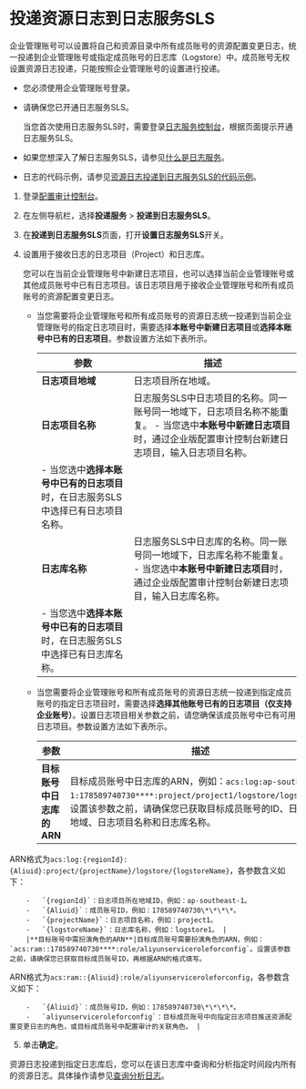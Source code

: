 # 投递资源日志到日志服务SLS

企业管理账号可以设置将自己和资源目录中所有成员账号的资源配置变更日志，统一投递到企业管理账号或指定成员账号的日志库（Logstore）中。成员账号无权设置资源日志投递，只能按照企业管理账号的设置进行投递。

-   您必须使用企业管理账号登录。
-   请确保您已开通日志服务SLS。

    当您首次使用日志服务SLS时，需要登录[日志服务控制台](https://sls.console.aliyun.com)，根据页面提示开通日志服务SLS。


-   如果您想深入了解日志服务SLS，请参见[什么是日志服务](/intl.zh-CN/产品简介/什么是日志服务.md)。
-   日志的代码示例，请参见[资源日志投递到日志服务SLS的代码示例](/intl.zh-CN/企业版配置审计/资源日志/资源日志投递到日志服务SLS的代码示例.md)。

1.  登录[配置审计控制台](https://config.console.aliyun.com)。

2.  在左侧导航栏，选择**投递服务** \> **投递到日志服务SLS**。

3.  在**投递到日志服务SLS**页面，打开**设置日志服务SLS**开关。

4.  设置用于接收日志的日志项目（Project）和日志库。

    您可以在当前企业管理账号中新建日志项目，也可以选择当前企业管理账号或其他成员账号中已有日志项目。该日志项目用于接收企业管理账号和所有成员账号的资源配置变更日志。

    -   当您需要将企业管理账号和所有成员账号的资源日志统一投递到当前企业管理账号的指定日志项目时，需要选择**本账号中新建日志项目**或**选择本账号中已有的日志项目**。参数设置方法如下表所示。

        |参数|描述|
        |--|--|
        |**日志项目地域**|日志项目所在地域。|
        |**日志项目名称**|日志服务SLS中日志项目的名称。同一账号同一地域下，日志项目名称不能重复。        -   当您选中**本账号中新建日志项目**时，通过企业版配置审计控制台新建日志项目，输入日志项目名称。
        -   当您选中**选择本账号中已有的日志项目**时，在日志服务SLS中选择已有日志项目名称。 |
        |**日志库名称**|日志服务SLS中日志库的名称。同一账号同一地域下，日志库名称不能重复。        -   当您选中**本账号中新建日志项目**时，通过企业版配置审计控制台新建日志项目，输入日志库名称。
        -   当您选中**选择本账号中已有的日志项目**时，在日志服务SLS中选择已有日志库名称。 |

    -   当您需要将企业管理账号和所有成员账号的资源日志统一投递到指定成员账号的指定日志项目时，需要选择**选择其他账号已有的日志项目（仅支持企业账号）**。设置日志项目相关参数之前，请您确保该成员账号中已有可用日志项目。参数设置方法如下表所示。

        |参数|描述|
        |--|--|
        |**目标账号中日志库的ARN**|目标成员账号中日志库的ARN，例如：`acs:log:ap-southeast-1:178589740730****:project/project1/logstore/logstore1`。设置该参数之前，请确保您已获取目标成员账号的ID、日志项目地域、日志项目名称和日志库名称。

ARN格式为`acs:log:{regionId}:{Aliuid}:project/{projectName}/logstore/{logstoreName}`，各参数含义如下：

        -   `{regionId}`：日志项目所在地域ID，例如：ap-southeast-1。
        -   `{Aliuid}`：成员账号ID，例如：178589740730\*\*\*\*。
        -   `{projectName}`：日志项目名称，例如：project1。
        -   `{logstoreName}`：日志库名称，例如：logstore1。 |
        |**目标账号中需扮演角色的ARN**|目标成员账号需要扮演角色的ARN，例如：`acs:ram::178589740730****:role/aliyunserviceroleforconfig`。设置该参数之前，请确保您已获取目标成员账号ID，再根据ARN的格式填写。

ARN格式为`acs:ram::{Aliuid}:role/aliyunserviceroleforconfig`，各参数含义如下：

        -   `{Aliuid}`：成员账号ID，例如：178589740730\*\*\*\*。
        -   `aliyunserviceroleforconfig`：目标成员账号中向指定日志项目推送资源配置变更日志的角色，或目标成员账号中配置审计的关联角色。 |

5.  单击**确定**。


资源日志投递到指定日志库后，您可以在该日志库中查询和分析指定时间段内所有的资源日志。具体操作请参见[查询分析日志](/intl.zh-CN/查询与分析/查询分析日志.md)。

